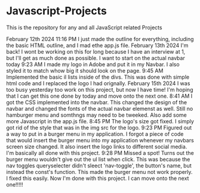 # Javascript-Projects
This is the repository for any and all JavaScript related Projects

February 12th 2024
11:16 PM
I just made the outline for everything, including the basic HTML outline, and I mad ethe app.js file.
February 13th 2024
I'm back! I wont be working on this for long because I have an interview at 1, but I'll get as much done as
possible. I want to start on the actual navbar today
9:23 AM
I made my logo in Adobe and put it in my Navbar. I also styled it to match whow big it should look on the page.
9:45 AM
Implemented the basic il lists inside of the divs. This was done with simple html code and I replaced the logo I 
had orignally.
February 15th 2024
I was too busy yesterday too work on this project, but now I have time! I'm hoping that I can get this one done by today and move onto the next one.
8:41 AM
I got the CSS implemented into the navbar. This changed the design of the navbar and changed the fonts of the actual navbar elemenst as well. Still no 
hamburger menu and somthngs may need to be tweeked. Also add some more Javascript in the app.js file.
8:45 PM
The logo's size got fixed. I simply got rid of the style that was in the img src for the logo.
9:23 PM
Figured out a way to put in a burger menu in my application. I forgot a piece of code that would insert the burger menu into my application whenever my navbars
screen size changed. It also insert the logo links to different social media. I'm basically all done with this project.
9:28 PM
Missed a spot! Turns out the burger menu wouldn't give out the ul list when click. This was because the nav toggles queryselecter didn't sleect 'nav-toggle', the button's
name, but instead the const's function. This made the burger menu not work properly. I fixed this easily. Now I'm done with this project. I can move onto the next one!!!!!
